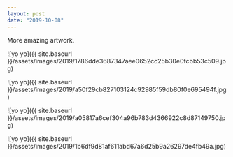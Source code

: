 ```yaml
---
layout: post
date: "2019-10-08"
---
```


More amazing artwork.

![yo yo]({{ site.baseurl }}/assets/images/2019/1786dde3687347aee0652cc25b30e0fcbb53c509.jpg)

![yo yo]({{ site.baseurl }}/assets/images/2019/a50f29cb827103124c92985f59db80f0e695494f.jpg)

![yo yo]({{ site.baseurl }}/assets/images/2019/a05817a6cef304a96b783d4366922c8d87149750.jpg)

![yo yo]({{ site.baseurl }}/assets/images/2019/1b6df9d81af611abd67a6d25b9a26297de4fb49a.jpg)

